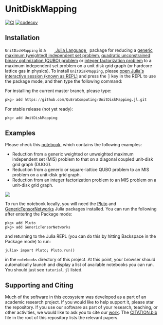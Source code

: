 # UnitDiskMapping

[![CI](https://github.com/QuEraComputing/UnitDiskMapping.jl/actions/workflows/ci.yml/badge.svg)](https://github.com/QuEraComputing/UnitDiskMapping.jl/actions/workflows/ci.yml)
[![codecov](https://codecov.io/github/QuEraComputing/UnitDiskMapping.jl/branch/main/graph/badge.svg?token=fwlEQnQICw)](https://codecov.io/github/QuEraComputing/UnitDiskMapping.jl)

## Installation
<p>
<code>UnitDiskMapping</code> is a &nbsp;
    <a href="https://julialang.org">
        <img src="https://raw.githubusercontent.com/JuliaLang/julia-logo-graphics/master/images/julia.ico" width="16em">
        Julia Language
    </a>
    &nbsp; package for reducing a <a href="https://en.wikipedia.org/wiki/Independent_set_(graph_theory)">generic maximum (weighted) independent set problem</a>, <a href="https://en.wikipedia.org/wiki/Quadratic_unconstrained_binary_optimization"> quadratic unconstrained binary optimization (QUBO) problem</a> or <a href="https://en.wikipedia.org/wiki/Integer_factorization">integer factorization problem</a> to a maximum independent set problem on a unit disk grid graph (or hardcore lattice gas in physics). To install <code>UnitDiskMapping</code>,
    please <a href="https://docs.julialang.org/en/v1/manual/getting-started/">open
    Julia's interactive session (known as REPL)</a> and press the <kbd>]</kbd> key in the REPL to use the package mode, and then type the following command:
</p>

For installing the current master branch, please type:

```julia
pkg> add https://github.com/QuEraComputing/UnitDiskMapping.jl.git
```

For stable release (not yet ready):

```julia
pkg> add UnitDiskMapping
```

## Examples

Please check this [notebook](https://queracomputing.github.io/UnitDiskMapping.jl/notebooks/tutorial.html), which contains the following examples:

* Reduction from a generic weighted or unweighted maximum independent set (MIS) problem to that on a diagonal coupled unit-disk grid graph (DUGG).
* Reduction from a generic or square-lattice QUBO problem to an MIS problem on a unit-disk grid graph.
* Reduction from an integer factorization problem to an MIS problem on a unit-disk grid graph.

![](https://user-images.githubusercontent.com/6257240/198861111-4499c17d-9938-406b-8253-943b01f4633c.png)

To run the notebook locally, you will need the [Pluto](https://github.com/fonsp/Pluto.jl) and [GenericTensorNetworks](https://github.com/QuEraComputing/GenericTensorNetworks.jl) Julia packages installed. You can run the following after entering the Package mode:

```
pkg> add Pluto
pkg> add GenericTensorNetworks
```

and returning to the Julia REPL (you can do this by hitting Backspace in the Package mode) to run:

```
julia> import Pluto; Pluto.run()
```
in the `notebooks` directory of this project. At this point, your browser should automatically launch and display a list of available notebooks you can run. You should just see `tutorial.jl` listed.


## Supporting and Citing
Much of the software in this ecosystem was developed as a part of an academic research project. If you would like to help support it, please star the repository. If you use our software as part of your research, teaching, or other activities, we would like to ask you to cite our [work](https://arxiv.org/abs/2209.03965). The [CITATION.bib](CITATION.bib) file in the root of this repository lists the relevant papers.

